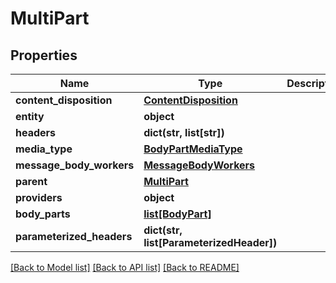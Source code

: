 # MultiPart

## Properties

| Name                      | Type                                            | Description | Notes      |
| ------------------------- | ----------------------------------------------- | ----------- | ---------- |
| **content_disposition**   | [**ContentDisposition**](ContentDisposition.md) |             | [optional] |
| **entity**                | **object**                                      |             | [optional] |
| **headers**               | **dict(str, list[str])**                        |             | [optional] |
| **media_type**            | [**BodyPartMediaType**](BodyPartMediaType.md)   |             | [optional] |
| **message_body_workers**  | [**MessageBodyWorkers**](MessageBodyWorkers.md) |             | [optional] |
| **parent**                | [**MultiPart**](MultiPart.md)                   |             | [optional] |
| **providers**             | **object**                                      |             | [optional] |
| **body_parts**            | [**list[BodyPart]**](BodyPart.md)               |             | [optional] |
| **parameterized_headers** | **dict(str, list[ParameterizedHeader])**        |             | [optional] |

[[Back to Model list]](../README.md#documentation-for-models) [[Back to API list]](../README.md#documentation-for-api-endpoints) [[Back to README]](../README.md)
